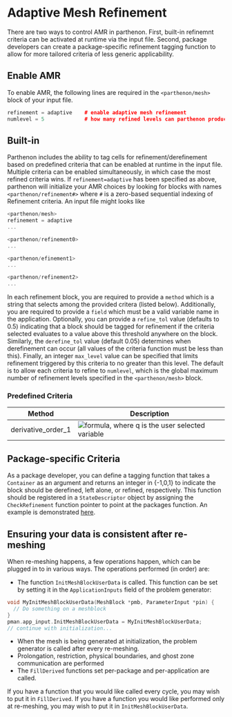 # Adaptive Mesh Refinement

There are two ways to control AMR in parthenon.  First, built-in refinemnt criteria can be activated at runtime via the input file.  Second, package developers can create a package-specific refinement tagging function to allow for more tailored criteria of less generic applicability.

## Enable AMR
To enable AMR, the following lines are required in the `<parthenon/mesh>` block of your input file.
```c++
refinement = adaptive    # enable adaptive mesh refinement
numlevel = 5             # how many refined levels can parthenon produce
```

## Built-in 
Parthenon includes the ability to tag cells for refinement/derefinement based on predefined criteria that can be enabled at runtime in the input file.  Multiple criteria can be enabled simultaneously, in which case the most refined criteria wins.  If ``refinement=adaptive`` has been specified as above, parthenon will initialize your AMR choices by looking for blocks with names ``<parthenon/refinement#>`` where ``#`` is a zero-based sequential indexing of Refinement criteria.  An input file might looks like
```c++
<parthenon/mesh>
refinement = adaptive
...

<parthenon/refinement0>
...

<parthenon/efinement1>
...

<parthenon/refinement2>
...
```
In each refinement block, you are required to provide a ``method`` which is a string that selects among the provided critera (listed below).  Additionally, you are required to provide a ``field`` which must be a valid variable name in the application.  Optionally, you can provide a ``refine_tol`` value (defaults to 0.5) indicating that a block should be tagged for refinement if the criteria selected evaluates to a value above this threshold anywhere on the block.  Similarly, the ``derefine_tol`` value (default 0.05) determines when derefinement can occur (all values of the criteria function must be less than this).  Finally, an integer ``max_level`` value can be specified that limits refinement triggered by this criteria to no greater than this level.  The default is to allow each criteria to refine to ``numlevel``, which is the global maximum number of refinement levels specified in the ``<parthenon/mesh>`` block.

### Predefined Criteria
| Method | Description |
|--------|-------------|
| derivative_order_1 | ![formula](https://render.githubusercontent.com/render/math?math=\|dlnq\/dlnx\|), where q is the user selected variable |

## Package-specific Criteria
As a package developer, you can define a tagging function that takes a ``Container`` as an argument and returns an integer in {-1,0,1} to indicate the block should be derefined, left alone, or refined, respectively.  This function should be registered in a ``StateDescriptor`` object by assigning the ``CheckRefinement`` function pointer to point at the packages function.  An example is demonstrated [here](../example/calculate_pi/pi.cpp).

## Ensuring your data is consistent after re-meshing

When re-meshing happens, a few operations happen, which can be plugged in to in various ways. The operations performed (in order) are:
- The function `InitMeshBlockUserData` is called. This function can be set by setting it in the `ApplicationInputs` field of the problem generator:
```C++
void MyInitMeshBlockUserData(MeshBlock *pmb, ParameterInput *pin) {
  // Do something on a meshblock
}
pman.app_input.InitMeshBlockUserData = MyInitMeshBlockUserData;
// continue with initialization...
```
- When the mesh is being generated at initialization, the problem generator is called after every re-meshing.
- Prolongation, restriction, physical boundaries, and ghost zone communication are performed
- The `FillDerived` functions set per-package and per-application are called.

If you have a function that you would like called every cycle, you may wish to put it in `FillDerived`.
If you have a function you would like performed only at re-meshing, you may wish to put it in `InitMeshBlockUserData`.

